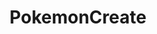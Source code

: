 ---
title: PokemonCreate
crosslinks:
- pokemon
- PokemonPlaza
- BestOfReports
- PokemonEdit
- PokeMoonSun
- PokemonQRCodes
---